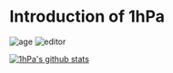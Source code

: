 # Introduction of 1hPa
![age](https://img.shields.io/badge/age-17-brighn)
![editor](https://img.shields.io/badge/editor-Vim-green)

[![1hPa's github stats](https://github-readme-stats.vercel.app/api?username=1hPa&show_icons=true&theme=radical)](https://github.com/anuraghazra/github-readme-stats)
